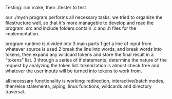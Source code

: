 Testing:
run make, then ./tester to test

our ./mysh program performs all necessary tasks.
we tried to organize the filestructure well, so that it's more manageble to develop and read the program.
src and include folders contain .c and .h files for the implementation.

program runtime is divided into 3 main parts
1 get a line of input from whatever source is used
2 break the line into words, and break words into tokens, then expand any wildcard tokens 
and store the final result in a "tokens" list.
3 through a series of if statements, determine the nature of the request by analyzing the token list.
tokenization is almost check free and whatever the user inputs will be turned into tokens to work from.

all necessary functionality is working: redirection, interactive/batch modes, then/else statements, piping, linux functions, wildcards and directory traversal.
